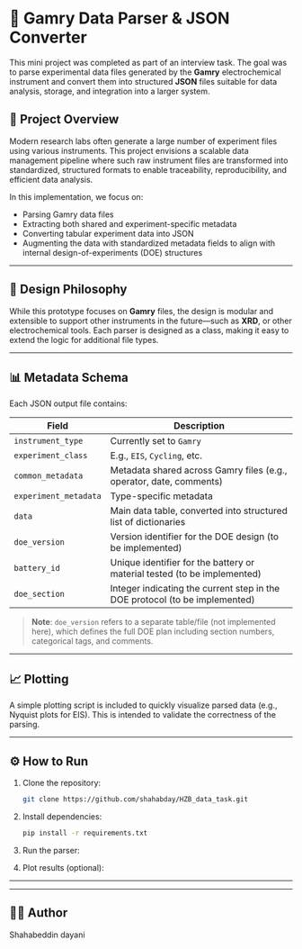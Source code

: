 # 🔬 Gamry Data Parser & JSON Converter

This mini project was completed as part of an interview task. The goal was to parse experimental data files generated by the **Gamry** electrochemical instrument and convert them into structured **JSON** files suitable for data analysis, storage, and integration into a larger system.

## 🚀 Project Overview

Modern research labs often generate a large number of experiment files using various instruments. This project envisions a scalable data management pipeline where such raw instrument files are transformed into standardized, structured formats to enable traceability, reproducibility, and efficient data analysis.

In this implementation, we focus on:

- Parsing Gamry data files
- Extracting both shared and experiment-specific metadata
- Converting tabular experiment data into JSON
- Augmenting the data with standardized metadata fields to align with internal design-of-experiments (DOE) structures


---

## 🧠 Design Philosophy

While this prototype focuses on **Gamry** files, the design is modular and extensible to support other instruments in the future—such as **XRD**, or other electrochemical tools. Each parser is designed as a class, making it easy to extend the logic for additional file types.

---

## 📊 Metadata Schema

Each JSON output file contains:

| Field              | Description |
|-------------------|-------------|
| `instrument_type` | Currently set to `Gamry` | 
| `experiment_class`| E.g., `EIS`, `Cycling`, etc. |
| `common_metadata` | Metadata shared across Gamry files (e.g., operator, date, comments) |
| `experiment_metadata` | Type-specific metadata |
| `data`            | Main data table, converted into structured list of dictionaries |
| `doe_version`     | Version identifier for the DOE design (to be implemented) | 
| `battery_id`      | Unique identifier for the battery or material tested (to be implemented)| 
| `doe_section`     | Integer indicating the current step in the DOE protocol (to be implemented)| 

> **Note**: `doe_version` refers to a separate table/file (not implemented here), which defines the full DOE plan including section numbers, categorical tags, and comments.

---

## 📈 Plotting

A simple plotting script is included  to quickly visualize parsed data (e.g., Nyquist plots for EIS). This is intended to validate the correctness of the parsing.

---

## ⚙️ How to Run

1. Clone the repository:
   ```bash
   git clone https://github.com/shahabday/HZB_data_task.git
   
   ```

2. Install dependencies:
   ```bash
   pip install -r requirements.txt
   ```

3. Run the parser:
   

4. Plot results (optional):
  

---


---

## 👨‍🔬 Author

Shahabeddin dayani

